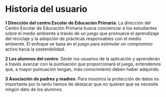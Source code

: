 # Historia del usuario
**1 Dirección del centro Escolar de Educacion Primaria**: La dirección del Centro Escolar de Educación Primaria busca concienciar a los estudiantes sobre el medio ambiente a través de un juego que promueva el aprendizaje del reciclaje y la adopción de prácticas responsables con el medio ambiente. El enfoque se basa en el juego para estimular un compromiso activo hacia la sostenibilidad.

**2 Los alumnos del centro**: Serán los usuarios de la aplicación y aprenderán a través avanzar con la puntuación que proporcionará el juego, entendemos que, a mayor puntuación tengan, más conocimiento deben haber adquirido


**3 Asociación de padres y madres**: Para nosotros la protección de datos es importante por lo tanto hemos de destacar que no quieren que se necesite ningún dato de los alumnos.
